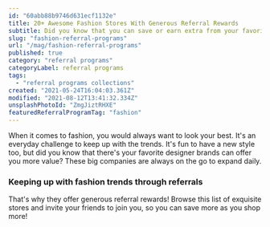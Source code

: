 ```yaml
---
id: "60abb88b9746d631ecf1132e"
title: 20+ Awesome Fashion Stores With Generous Referral Rewards
subtitle: Did you know that you can save or earn extra from your favorite designer brands?
slug: "fashion-referral-programs"
url: "/mag/fashion-referral-programs"
published: true
category: "referral programs"
categoryLabel: referral programs
tags:
  - "referral programs collections"
created: "2021-05-24T16:04:03.361Z"
modified: "2021-08-12T13:41:32.334Z"
unsplashPhotoId: "ZmgJiztRHXE"
featuredReferralProgramTag: "fashion"
---
```

When it comes to fashion, you would always want to look your best. It's an everyday challenge to keep up with the trends. It's fun to have a new style too, but did you know that there's your favorite designer brands can offer you more value? These big companies are always on the go to expand daily. 

### **Keeping up with fashion trends through referrals**

That's why they offer generous referral rewards! Browse this list of exquisite stores and invite your friends to join you, so you can save more as you shop more!